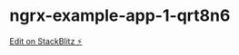 # ngrx-example-app-1-qrt8n6

[Edit on StackBlitz ⚡️](https://stackblitz.com/edit/ngrx-example-app-1-qrt8n6)